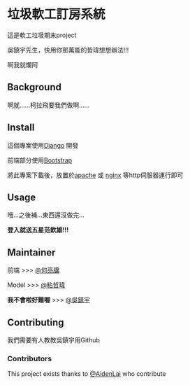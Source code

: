 # 垃圾軟工訂房系統

這是軟工垃圾期末project

吳鎮宇先生，快用你那萬能的哲瑋想想辦法!!!

啊我就爛阿

## Background

啊就......柯拉飛要我們做啊......

## Install

這個專案使用[Django](https://www.djangoproject.com/) 開發

前端部分使用[Bootstrap](https://getbootstrap.com/)

將此專案下載後，放置於[apache](https://httpd.apache.org/) 或 [nginx](https://www.nginx.com/) 等http伺服器運行即可

## Usage

哦...之後補...東西還沒做完...

**登入就送五星范欽雄!!!**

## Maintainer

前端 >>> [@何亮牖](https://github.com/B10730029)

Model >>> [@粘哲瑋](https://github.com/Uare87haha)

**我不會啦好難喔** >>> [@吳鎮宇](https://github.com/Beachboy000)

## Contributing

我們需要有人教教吳鎮宇用Github

### Contributors

This project exists thanks to [@AidenLai](https://github.com/AidenLai) who contribute
